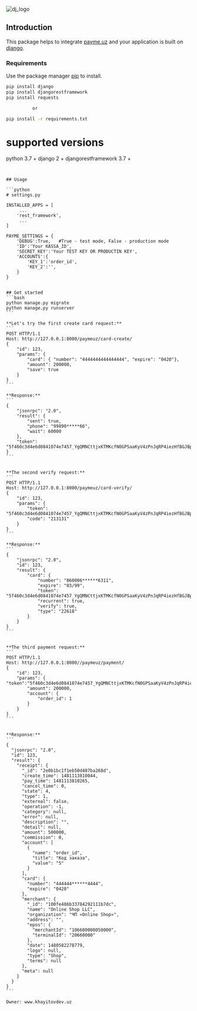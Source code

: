 ![dj_logo](https://i.pinimg.com/originals/73/b8/f2/73b8f2cac59ab9fb4078241808fbb507.jpg)
## Introduction

This package helps to integrate [payme.uz](http://payme.uz) and your application is built on [django](https://www.djangoproject.com/).

### Requirements

Use the package manager [pip](https://pip.pypa.io/en/stable/) to install.

```bash
pip install django
pip install djangorestframework
pip install requests

          or  

pip install -r requirements.txt
```

# supported versions
python 3.7 +
django 2 +
djangorestframework 3.7 +
````


## Usage

```python
# settings.py

INSTALLED_APPS = [
     ... 
    'rest_framework',
     ...
]

PAYME_SETTINGS = {
    'DEBUG':True,   #True - test mode, False - production mode
    'ID':'Your KASSA_ID',  
    'SECRET_KEY':'Your TEST KEY OR PRODUCTIN KEY',
    'ACCOUNTS':{
        'KEY_1':'order_id',
        'KEY_2':'',
    }
}


## Get started
```bash
python manage.py migrate
python manage.py runserver
```

**Let's try the first create card request:**
```
POST HTTP/1.1
Host: http://127.0.0.1:8000/paymeuz/card-create/
{
    "id": 123,
    "params": {
        "card": { "number": "4444444444444444", "expire": "0420"},
        "amount": 200000, 
        "save": true
    }
}
```

**Response:**
```
{
    "jsonrpc": "2.0",
    "result": {
        "sent": true,
        "phone": "99890*****66",
        "wait": 60000
    },
    "token": "5f460c3d4e6d0841074e7457_YgQMNCttjxKTMKcfN0GPSaaKyV4zPnJqRP4iezHfBGJBpfAyjJf0onx5QXIkmChPDdGJrUpXj2EqWFnTicR4W7p1nXFVvKPegirWSYObyNvrcz18IQbbAVXPTOq1cFQQVrfN1tBM3XdQChu3yr1kTokO7vmeGyCyPZzdO0G4SJeKIwsJiJJk8jvGYpYk0csZh0OhTd01sXIu1qQ4H79qN5vIi5U9rpQcwWra9ueCgJqgU4XgWE2OaGjY4G3qpDHr7ezOUg4Ud3M7S8A1CnsubOD0rhUnOdwWhIU6wuNVJX6xNYD5vjRd4W1StByQeEgIFWHTe4md6nCpSKANPUCH7xnfa3UUu2gz9WJ0PDmOoPwdVo53v9OpQ23kta0sUzMJgSJt"
}
```


**The second verify request:**
```
POST HTTP/1.1
Host: http://127.0.0.1:8000/paymeuz/card-verify/
{
    "id": 123,
    "params": {
        "token": "5f460c3d4e6d0841074e7457_YgQMNCttjxKTMKcfN0GPSaaKyV4zPnJqRP4iezHfBGJBpfAyjJf0onx5QXIkmChPDdGJrUpXj2EqWFnTicR4W7p1nXFVvKPegirWSYObyNvrcz18IQbbAVXPTOq1cFQQVrfN1tBM3XdQChu3yr1kTokO7vmeGyCyPZzdO0G4SJeKIwsJiJJk8jvGYpYk0csZh0OhTd01sXIu1qQ4H79qN5vIi5U9rpQcwWra9ueCgJqgU4XgWE2OaGjY4G3qpDHr7ezOUg4Ud3M7S8A1CnsubOD0rhUnOdwWhIU6wuNVJX6xNYD5vjRd4W1StByQeEgIFWHTe4md6nCpSKANPUCH7xnfa3UUu2gz9WJ0PDmOoPwdVo53v9OpQ23kta0sUzMJgSJt",
        "code": "213131"
    }
}
```

**Response:**
```
{
    "jsonrpc": "2.0",
    "id": 123,
    "result": {
        "card": {
            "number": "860006******6311",
            "expire": "03/99",
            "token": "5f460c3d4e6d0841074e7457_YgQMNCttjxKTMKcfN0GPSaaKyV4zPnJqRP4iezHfBGJBpfAyjJf0onx5QXIkmChPDdGJrUpXj2EqWFnTicR4W7p1nXFVvKPegirWSYObyNvrcz18IQbbAVXPTOq1cFQQVrfN1tBM3XdQChu3yr1kTokO7vmeGyCyPZzdO0G4SJeKIwsJiJJk8jvGYpYk0csZh0OhTd01sXIu1qQ4H79qN5vIi5U9rpQcwWra9ueCgJqgU4XgWE2OaGjY4G3qpDHr7ezOUg4Ud3M7S8A1CnsubOD0rhUnOdwWhIU6wuNVJX6xNYD5vjRd4W1StByQeEgIFWHTe4md6nCpSKANPUCH7xnfa3UUu2gz9WJ0PDmOoPwdVo53v9OpQ23kta0sUzMJgSJt",
            "recurrent": true,
            "verify": true,
            "type": "22618"
        }
    }
}
```


**The third payment request:**
```
POST HTTP/1.1
Host: http://127.0.0.1:8000//paymeuz/payment/
{
    "id": 123,
    "params": {   	"token":"5f460c3d4e6d0841074e7457_YgQMNCttjxKTMKcfN0GPSaaKyV4zPnJqRP4iezHfBGJBpfAyjJf0onx5QXIkmChPDdGJrUpXj2EqWFnTicR4W7p1nXFVvKPegirWSYObyNvrcz18IQbbAVXPTOq1cFQQVrfN1tBM3XdQChu3yr1kTokO7vmeGyCyPZzdO0G4SJeKIwsJiJJk8jvGYpYk0csZh0OhTd01sXIu1qQ4H79qN5vIi5U9rpQcwWra9ueCgJqgU4XgWE2OaGjY4G3qpDHr7ezOUg4Ud3M7S8A1CnsubOD0rhUnOdwWhIU6wuNVJX6xNYD5vjRd4W1StByQeEgIFWHTe4md6nCpSKANPUCH7xnfa3UUu2gz9WJ0PDmOoPwdVo53v9OpQ23kta0sUzMJgSJt",
        "amount": 200000,
        "account": {
            "order_id": 1
        }
    }
}
```


**Response:**
```
{
  "jsonrpc": "2.0",
  "id": 123,
  "result": {
    "receipt": {
      "_id": "2e0b1bc1f1eb50d487ba268d",
      "create_time": 1481113810044,
      "pay_time": 1481113810265,
      "cancel_time": 0,
      "state": 4,
      "type": 1,
      "external": false,
      "operation": -1,
      "category": null,
      "error": null,
      "description": "",
      "detail": null,
      "amount": 500000,
      "commission": 0,
      "account": [
        {
          "name": "order_id",
          "title": "Код заказа",
          "value": "5"
        }
      ],
      "card": {
        "number": "444444******4444",
        "expire": "0420"
      },
      "merchant": {
        "_id": "100fe486b33784292111b7dc",
        "name": "Online Shop LLC",
        "organization": "ЧП «Online Shop»",
        "address": "",
        "epos": {
          "merchantId": "106600000050000",
          "terminalId": "20660000"
        },
        "date": 1480582278779,
        "logo": null,
        "type": "Shop",
        "terms": null
      },
      "meta": null
    }
  }
}
```

Owner: www.khayitovdev.uz

